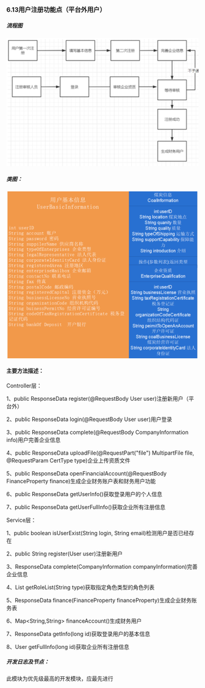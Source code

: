 ### 6.13用户注册功能点（平台外用户）

##### 流程图
![11](./imgs/6.8~6.13images/6.13流程图.png)

##### 类图：

![11](./imgs/6.8~6.13images/6.13类图.png)

#### 主要方法描述：

Controller层：

1、public ResponseData register(@RequestBody User user)注册新用户（平台外）

2、public ResponseData login(@RequestBody User user)用户登录

3、public ResponseData complete(@RequestBody CompanyInformation info)用户完善企业信息

4、public ResponseData uploadFile(@RequestPart("file") MultipartFile file, @RequestParam CertType type)企业上传资质文件

5、public ResponseData openFinancialAccount(@RequestBody FinanceProperty finance)生成企业财务账户表和财务用户功能

6、public ResponseData getUserInfo()获取登录用户的个人信息

7、public ResponseData getUserFullInfo()获取企业所有注册信息

Service层：

1、public boolean isUserExist(String login, String email)检测用户是否已经存在

2、public String register(User user)注册新用户

3、ResponseData complete(CompanyInformation companyInformation)完善企业信息

4、List<Role> getRoleList(String type)获取指定角色类型的角色列表

5、ResponseData finance(FinanceProperty financeProperty)生成企业财务账务表

6、Map<String,String> financeAccount()生成财务用户

7、ResponseData getInfo(long id)获取登录用户的基本信息

8、User getFullInfo(long id)获取企业所有注册信息

##### 开发日志及节点：

此模块为优先级最高的开发模块，应最先进行
